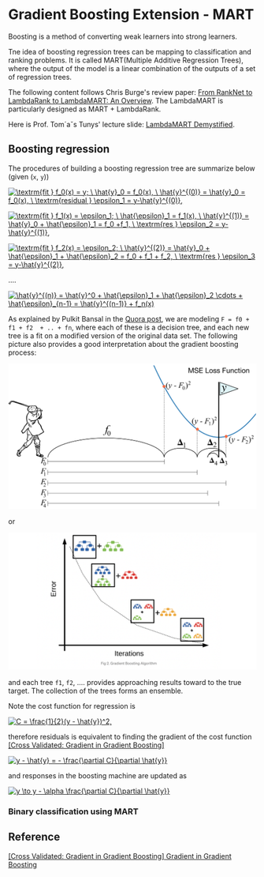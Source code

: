 
# Gradient Boosting Extension - MART


 Boosting is a method of converting weak learners into strong learners. 

Tne idea of boosting regression trees can be mapping to classification and ranking problems. It is called MART(Multiple Additive Regression Trees), where the output of the model is a linear combination of the outputs of a set of regression trees.

The following content follows Chris Burge's review paper: [From RankNet to LambdaRank to LambdaMART: An Overview](https://www.microsoft.com/en-us/research/uploads/prod/2016/02/MSR-TR-2010-82.pdf). The LambdaMART is particularly designed as MART + LambdaRank.

Here is Prof. Tom´aˇs Tunys' lecture slide: [LambdaMART Demystified](https://staff.fnwi.uva.nl/e.kanoulas/wp-content/uploads/Lecture-8-1-LambdaMart-Demystified.pdf).

## Boosting regression

The procedures of building a boosting regression tree are summarize below (given (`x`, `y`))

<a href="https://www.codecogs.com/eqnedit.php?latex=\textrm{fit&space;}&space;f_0(x)&space;=&space;y;&space;\&space;\hat{y}_0&space;=&space;f_0(x),&space;\&space;\hat{y}^{(0)}&space;=&space;\hat{y}_0&space;=&space;f_0(x),&space;\&space;\textrm{residual&space;}&space;\epsilon_1&space;=&space;y-\hat{y}^{(0)}," target="_blank"><img src="https://latex.codecogs.com/gif.latex?\textrm{fit&space;}&space;f_0(x)&space;=&space;y;&space;\&space;\hat{y}_0&space;=&space;f_0(x),&space;\&space;\hat{y}^{(0)}&space;=&space;\hat{y}_0&space;=&space;f_0(x),&space;\&space;\textrm{residual&space;}&space;\epsilon_1&space;=&space;y-\hat{y}^{(0)}," title="\textrm{fit } f_0(x) = y; \ \hat{y}_0 = f_0(x), \ \hat{y}^{(0)} = \hat{y}_0 = f_0(x), \ \textrm{residual } \epsilon_1 = y-\hat{y}^{(0)}," /></a>


<a href="https://www.codecogs.com/eqnedit.php?latex=\textrm{fit&space;}&space;f_1(x)&space;=&space;\epsilon_1;&space;\&space;\hat{\epsilon}_1&space;=&space;f_1(x),&space;\&space;\hat{y}^{(1)}&space;=&space;\hat{y}_0&space;&plus;&space;\hat{\epsilon}_1&space;=&space;f_0&space;&plus;f_1,&space;\&space;\textrm{res&space;}&space;\epsilon_2&space;=&space;y-\hat{y}^{(1)}," target="_blank"><img src="https://latex.codecogs.com/gif.latex?\textrm{fit&space;}&space;f_1(x)&space;=&space;\epsilon_1;&space;\&space;\hat{\epsilon}_1&space;=&space;f_1(x),&space;\&space;\hat{y}^{(1)}&space;=&space;\hat{y}_0&space;&plus;&space;\hat{\epsilon}_1&space;=&space;f_0&space;&plus;f_1,&space;\&space;\textrm{res&space;}&space;\epsilon_2&space;=&space;y-\hat{y}^{(1)}," title="\textrm{fit } f_1(x) = \epsilon_1; \ \hat{\epsilon}_1 = f_1(x), \ \hat{y}^{(1)} = \hat{y}_0 + \hat{\epsilon}_1 = f_0 +f_1, \ \textrm{res } \epsilon_2 = y-\hat{y}^{(1)}," /></a>


<a href="https://www.codecogs.com/eqnedit.php?latex=\textrm{fit&space;}&space;f_2(x)&space;=&space;\epsilon_2;&space;\&space;\hat{y}^{(2)}&space;=&space;\hat{y}_0&space;&plus;&space;\hat{\epsilon}_1&space;&plus;&space;\hat{\epsilon}_2&space;=&space;f_0&space;&plus;&space;f_1&space;&plus;&space;f_2,&space;\&space;\textrm{res&space;}&space;\epsilon_3&space;=&space;y-\hat{y}^{(2)}," target="_blank"><img src="https://latex.codecogs.com/gif.latex?\textrm{fit&space;}&space;f_2(x)&space;=&space;\epsilon_2;&space;\&space;\hat{y}^{(2)}&space;=&space;\hat{y}_0&space;&plus;&space;\hat{\epsilon}_1&space;&plus;&space;\hat{\epsilon}_2&space;=&space;f_0&space;&plus;&space;f_1&space;&plus;&space;f_2,&space;\&space;\textrm{res&space;}&space;\epsilon_3&space;=&space;y-\hat{y}^{(2)}," title="\textrm{fit } f_2(x) = \epsilon_2; \ \hat{y}^{(2)} = \hat{y}_0 + \hat{\epsilon}_1 + \hat{\epsilon}_2 = f_0 + f_1 + f_2, \ \textrm{res } \epsilon_3 = y-\hat{y}^{(2)}," /></a>

....


<a href="https://www.codecogs.com/eqnedit.php?latex=\hat{y}^{(n)}&space;=&space;\hat{y}^0&space;&plus;&space;\hat{\epsilon}_1&space;&plus;&space;\hat{\epsilon}_2&space;\cdots&space;&plus;&space;\hat{\epsilon}_{n-1}&space;=&space;\hat{y}^{(n-1)}&space;&plus;&space;f_n(x)" target="_blank"><img src="https://latex.codecogs.com/gif.latex?\hat{y}^{(n)}&space;=&space;\hat{y}^0&space;&plus;&space;\hat{\epsilon}_1&space;&plus;&space;\hat{\epsilon}_2&space;\cdots&space;&plus;&space;\hat{\epsilon}_{n-1}&space;=&space;\hat{y}^{(n-1)}&space;&plus;&space;f_n(x)" title="\hat{y}^{(n)} = \hat{y}^0 + \hat{\epsilon}_1 + \hat{\epsilon}_2 \cdots + \hat{\epsilon}_{n-1} = \hat{y}^{(n-1)} + f_n(x)" /></a>


As explained by Pulkit Bansal in the [Quora post](https://www.quora.com/What-is-an-intuitive-explanation-of-Gradient-Boosting), we are modeling `F = f0 + f1 + f2  + .. + fn`,  where each of these is a decision tree, and each new tree is a fit on a modified version of the original data set. The following picture also provides a good interpretation about the gradient boosting process:

![](images/golf.png)

or 

![](images/boosting_tree.png)

and each tree `f1`, `f2`, .... provides approaching results toward to the true target. The collection of the trees forms an ensemble.

Note the cost function for regression is 

<a href="https://www.codecogs.com/eqnedit.php?latex=C&space;=&space;\frac{1}{2}(y&space;-&space;\hat{y})^2," target="_blank"><img src="https://latex.codecogs.com/gif.latex?C&space;=&space;\frac{1}{2}(y&space;-&space;\hat{y})^2," title="C = \frac{1}{2}(y - \hat{y})^2," /></a>

therefore residuals is equivalent to finding the gradient of the cost function [[Cross Validated: Gradient in Gradient Boosting]][Gradient in Gradient Boosting]

<a href="https://www.codecogs.com/eqnedit.php?latex=y&space;-&space;\hat{y}&space;=&space;-&space;\frac{\partial&space;C}{\partial&space;\hat{y}}" target="_blank"><img src="https://latex.codecogs.com/gif.latex?y&space;-&space;\hat{y}&space;=&space;-&space;\frac{\partial&space;C}{\partial&space;\hat{y}}" title="y - \hat{y} = - \frac{\partial C}{\partial \hat{y}}" /></a>

and responses in the boosting machine are updated as 

<a href="https://www.codecogs.com/eqnedit.php?latex=y&space;\to&space;y&space;-&space;\alpha&space;\frac{\partial&space;C}{\partial&space;\hat{y}}" target="_blank"><img src="https://latex.codecogs.com/gif.latex?y&space;\to&space;y&space;-&space;\alpha&space;\frac{\partial&space;C}{\partial&space;\hat{y}}" title="y \to y - \alpha \frac{\partial C}{\partial \hat{y}}" /></a>


### Binary classification using MART











 




## Reference






[Gradient in Gradient Boosting]: https://stats.stackexchange.com/questions/338658/gradient-in-gradient-boosting/340376#340376
[[Cross Validated: Gradient in Gradient Boosting] Gradient in Gradient Boosting](https://stats.stackexchange.com/questions/338658/gradient-in-gradient-boosting/340376#340376)








